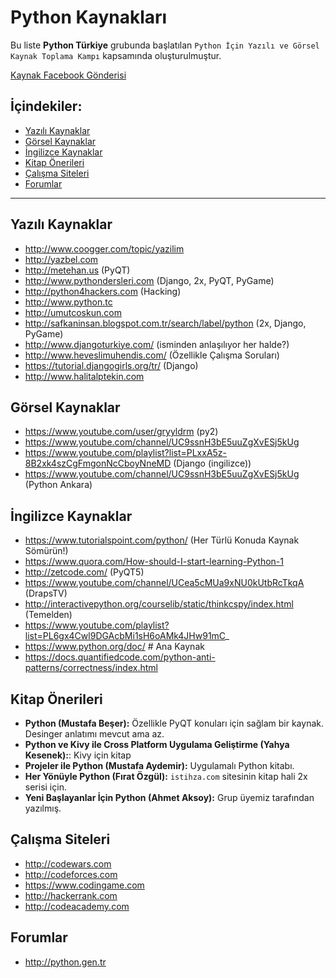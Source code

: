 # Python Kaynakları

Bu liste **Python Türkiye** grubunda başlatılan `Python İçin Yazılı ve Görsel Kaynak Toplama Kampı` kapsamında oluşturulmuştur.

[Kaynak Facebook Gönderisi](https://www.facebook.com/groups/PythonTurkiye/permalink/1005618696231133/)

## İçindekiler:
* [Yazılı Kaynaklar](#yazılı-kaynaklar)
* [Görsel Kaynaklar](#görsel-kaynaklar)
* [İngilizce Kaynaklar](#İngilizce-kaynaklar)
* [Kitap Önerileri](#kitap-Önerileri)
* [Çalışma Siteleri](#Çalışma-siteleri)
* [Forumlar](#forumlar)

---

## Yazılı Kaynaklar
- http://www.coogger.com/topic/yazilim
- http://yazbel.com
- http://metehan.us (PyQT)
- http://www.pythondersleri.com (Django, 2x, PyQT, PyGame)
- http://python4hackers.com (Hacking)
- http://www.python.tc
- http://umutcoskun.com
- http://safkaninsan.blogspot.com.tr/search/label/python (2x, Django, PyGame)
- http://www.djangoturkiye.com/ (isminden anlaşılıyor her halde?)
- http://www.heveslimuhendis.com/ (Özellikle Çalışma Soruları)
- https://tutorial.djangogirls.org/tr/ (Django)
- http://www.halitalptekin.com

## Görsel Kaynaklar
- https://www.youtube.com/user/gryyldrm (py2)
- https://www.youtube.com/channel/UC9ssnH3bE5uuZgXvESj5kUg
- https://www.youtube.com/playlist?list=PLxxA5z-8B2xk4szCgFmgonNcCboyNneMD (Django (ingilizce))
- https://www.youtube.com/channel/UC9ssnH3bE5uuZgXvESj5kUg (Python Ankara)

## İngilizce Kaynaklar
- https://www.tutorialspoint.com/python/ (Her Türlü Konuda Kaynak Sömürün!)
- https://www.quora.com/How-should-I-start-learning-Python-1
- http://zetcode.com/ (PyQT5)
- https://www.youtube.com/channel/UCea5cMUa9xNU0kUtbRcTkqA (DrapsTV)
- http://interactivepython.org/courselib/static/thinkcspy/index.html (Temelden)
- https://www.youtube.com/playlist?list=PL6gx4Cwl9DGAcbMi1sH6oAMk4JHw91mC_
- https://www.python.org/doc/ # Ana Kaynak
- https://docs.quantifiedcode.com/python-anti-patterns/correctness/index.html

## Kitap Önerileri
- **Python (Mustafa Beşer):** Özellikle PyQT konuları için sağlam bir kaynak. Desinger anlatımı mevcut ama az.
- **Python ve Kivy ile Cross Platform Uygulama Geliştirme (Yahya Kesenek):**: Kivy için kitap
- **Projeler ile Python (Mustafa Aydemir):** Uygulamalı Python kitabı.
- **Her Yönüyle Python (Fırat Özgül):** `istihza.com` sitesinin kitap hali 2x serisi için.
- **Yeni Başlayanlar İçin Python (Ahmet Aksoy):** Grup üyemiz tarafından yazılmış.

## Çalışma Siteleri
- http://codewars.com
- http://codeforces.com
- https://www.codingame.com
- http://hackerrank.com
- http://codeacademy.com

## Forumlar
- http://python.gen.tr
